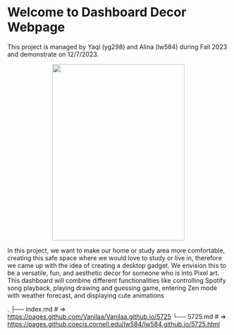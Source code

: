 # Welcome to Dashboard Decor Webpage

This project is managed by Yaqi (yg298) and Alina (lw584) during Fall 2023 and demonstrate on 12/7/2023.
<center><img src="/5725/img/grouppic.jpg" width="300" height="400"></center>

In this project, we want to make our home or study area more comfortable, creating this safe space where we would love to study or live in, therefore we came up with the idea of creating a desktop gadget. We envision this to be a versatile, fun, and aesthetic decor for someone who is into Pixel art. This dashboard will combine different functionalities like controlling Spotify song playback, playing drawing and guessing game, entering Zen mode with weather forecast, and displaying cute animations

.
├── index.md    # => https://pages.github.com/Vanilaa/Vanilaa.github.io/5725
└── 5725.md     # => https://pages.github.coecis.cornell.edu/lw584/lw584.github.io/5725.html
